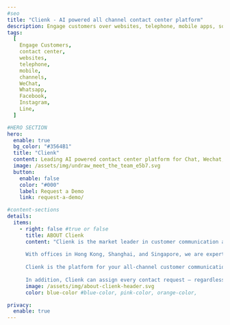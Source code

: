 ```yaml
---
#seo
title: "Clienk - AI powered all channel contact center platform"
description: Engage customers over websites, telephone, mobile apps, social media channels like WeChat, Whatsapp, Facebook, Instagram and many other popular messaging apps.
tags:
  [
    Engage Customers,
    contact center,
    websites,
    telephone,
    mobile,
    channels,
    WeChat,
    Whatsapp,
    Facebook,
    Instagram,
    Line,
  ]

#HERO SECTION
hero:
  enable: true
  bg_color: "#3564B1"
  title: "Clienk"
  content: Leading AI powered contact center platform for Chat, Wechat, WhatsApp, Phone, E-Mail, Facebook, Weibo, Instagram, e-commerce platforms like Lazada and Shopee and your own App.
  image: /assets/img/undraw_meet_the_team_e5b7.svg
  button:
    enable: false
    color: "#000"
    label: Request a Demo
    link: request-a-demo/

#content-sections
details:
  items:
    - right: false #true or false
      title: ABOUT Clienk
      content: "Clienk is the market leader in customer communication and online conversion solutions, helping companies serve their customers faster and more efficiently. <br><br>
    
      With offices in Hong Kong, Shanghai, and Singapore, we are experts in connecting your customers to your brand, particularly in these local markets. With full licensing for mainland China, you can rest assured that your communication and data storage complies with all local regulations.<br><br>
      
      Clienk is the platform for your all-channel customer communication. This intelligent, web-based application integrates your big data environment, chat messages, telephone and video conversations, emails, web interactions, WeChat, Facebook Messenger, WhatsApp Business Messenger, Apple Business Chat, Line, Instagram, native app messages, e-commerce platform messages from Lazada or Shopee, customer logs, and browsing behavior into a single customer profile.<br><br>
      
      In addition, Clienk can assign every contact request – regardless of the communication channel – to the most suitable representative, thereby achieving higher service levels while reducing costs. Furthermore, Clienk's solutions stand out with their excellent accessibility, stability, reliability, and user-friendly interface. In this way, Clienk provides the only fully integrated all-channel communication platform without any time-intensive implementations."
      image: /assets/img/about-clienk-header.svg
      color: blue-color #blue-color, pink-color, orange-color,

privacy:
  enable: true
---
```

